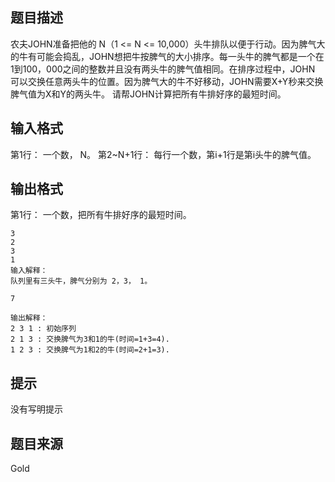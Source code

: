 


## 题目描述
农夫JOHN准备把他的 N（1 <= N <= 10,000）头牛排队以便于行动。因为脾气大的牛有可能会捣乱，JOHN想把牛按脾气的大小排序。每一头牛的脾气都是一个在1到100，000之间的整数并且没有两头牛的脾气值相同。在排序过程中，JOHN 可以交换任意两头牛的位置。因为脾气大的牛不好移动，JOHN需要X+Y秒来交换脾气值为X和Y的两头牛。 请帮JOHN计算把所有牛排好序的最短时间。 
## 输入格式
第1行： 一个数， N。
第2~N+1行： 每行一个数，第i+1行是第i头牛的脾气值。 
## 输出格式
第1行： 一个数，把所有牛排好序的最短时间。 

```input1
3
2
3
1
输入解释：
队列里有三头牛，脾气分别为 2，3， 1。

```
```output1
7

输出解释：
2 3 1 : 初始序列
2 1 3 : 交换脾气为3和1的牛(时间=1+3=4). 
1 2 3 : 交换脾气为1和2的牛(时间=2+1=3). 
```

## 提示
没有写明提示
## 题目来源
Gold


